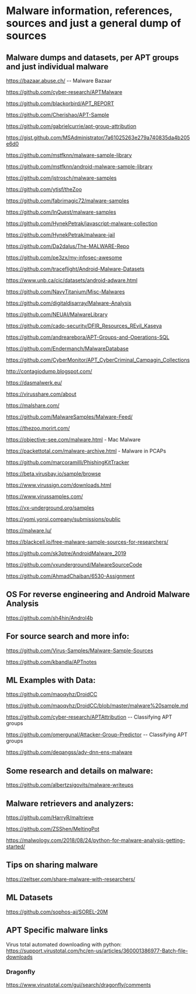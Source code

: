 # Malware information, references, sources and just a general dump of sources

## Malware dumps and datasets, per APT groups and just individual malware

https://bazaar.abuse.ch/ -- Malware Bazaar

https://github.com/cyber-research/APTMalware

https://github.com/blackorbird/APT_REPORT

https://github.com/Cherishao/APT-Sample

https://github.com/gabrielcurrie/apt-group-attribution

https://gist.github.com/MSAdministrator/7a61025263e279a740835da4b205e6d0

https://github.com/mstfknn/malware-sample-library

https://github.com/mstfknn/android-malware-sample-library

https://github.com/jstrosch/malware-samples

https://github.com/ytisf/theZoo

https://github.com/fabrimagic72/malware-samples

https://github.com/InQuest/malware-samples

https://github.com/HynekPetrak/javascript-malware-collection

https://github.com/HynekPetrak/malware-jail

https://github.com/Da2dalus/The-MALWARE-Repo

https://github.com/pe3zx/my-infosec-awesome

https://github.com/traceflight/Android-Malware-Datasets

https://www.unb.ca/cic/datasets/android-adware.html

https://github.com/NavyTitanium/Misc-Malwares

https://github.com/digitaldisarray/Malware-Analysis

https://github.com/NEUAI/MalwareLibrary

https://github.com/cado-security/DFIR_Resources_REvil_Kaseya

https://github.com/andrearebora/APT-Groups-and-Operations-SQL

https://github.com/Endermanch/MalwareDatabase

https://github.com/CyberMonitor/APT_CyberCriminal_Campagin_Collections

http://contagiodump.blogspot.com/

https://dasmalwerk.eu/

https://virusshare.com/about

https://malshare.com/

https://github.com/MalwareSamples/Malware-Feed/

https://thezoo.morirt.com/

https://objective-see.com/malware.html - Mac Malware

https://packettotal.com/malware-archive.html - Malware in PCAPs

https://github.com/marcoramilli/PhishingKitTracker

https://beta.virusbay.io/sample/browse

https://www.virussign.com/downloads.html

https://www.virussamples.com/

https://vx-underground.org/samples

https://yomi.yoroi.company/submissions/public

https://malware.lu/

https://blackcell.io/free-malware-sample-sources-for-researchers/

https://github.com/sk3ptre/AndroidMalware_2019

https://github.com/vxunderground/MalwareSourceCode

https://github.com/AhmadChaiban/6530-Assignment

## OS For reverse engineering and Android Malware Analysis

https://github.com/sh4hin/Androl4b

## For source search and more info:

https://github.com/Virus-Samples/Malware-Sample-Sources

https://github.com/kbandla/APTnotes


## ML Examples with Data:

https://github.com/maoqyhz/DroidCC

https://github.com/maoqyhz/DroidCC/blob/master/malware%20sample.md

https://github.com/cyber-research/APTAttribution -- Classifying APT groups

https://github.com/omergunal/Attacker-Group-Predictor -- Classifying APT groups

https://github.com/deqangss/adv-dnn-ens-malware


## Some research and details on malware:

https://github.com/albertzsigovits/malware-writeups

## Malware retrievers and analyzers:

https://github.com/HarryR/maltrieve

https://github.com/ZSShen/MeltingPot

https://malwology.com/2018/08/24/python-for-malware-analysis-getting-started/

## Tips on sharing malware

https://zeltser.com/share-malware-with-researchers/

## ML Datasets

https://github.com/sophos-ai/SOREL-20M


## APT Specific malware links

Virus total automated downloading with python: https://support.virustotal.com/hc/en-us/articles/360001386977-Batch-file-downloads


### Dragonfly

https://www.virustotal.com/gui/search/dragonfly/comments
